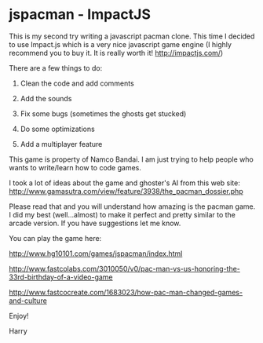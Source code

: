 jspacman - ImpactJS
=================

This is my second try writing a javascript pacman clone. This time I decided to use Impact.js which is a very nice javascript game engine (I highly recommend you to buy it. It is really worth it! http://impactjs.com/)

There are a few things to do:

1. Clean the code and add comments

2. Add the sounds

3. Fix some bugs (sometimes the ghosts get stucked)

4. Do some optimizations

5. Add a multiplayer feature

This game is property of Namco Bandai. I am just trying to help people who wants to write/learn how to code games.

I took a lot of ideas about the game and ghoster's AI from this web site: http://www.gamasutra.com/view/feature/3938/the_pacman_dossier.php

Please read that and you will understand how amazing is the pacman game. I did my best (well...almost) to make it perfect and pretty similar to the arcade version. If you have suggestions let me know.

You can play the game here:

http://www.hg10101.com/games/jspacman/index.html

http://www.fastcolabs.com/3010050/v0/pac-man-vs-us-honoring-the-33rd-birthday-of-a-video-game

http://www.fastcocreate.com/1683023/how-pac-man-changed-games-and-culture

Enjoy!

Harry
